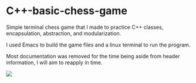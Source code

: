 # C++-basic-chess-game
Simple terminal chess game that I made to practice C++ classes, encapsulation, abstraction, and modularization.

I used Emacs to build the game files and a linux terminal to run the program.

Most documentation was removed for the time being aside from header information, I will aim to reapply in time.


![](https://c.tenor.com/zePQJUG3FHoAAAAC/arrested-development-im-a-scholar.gif)
